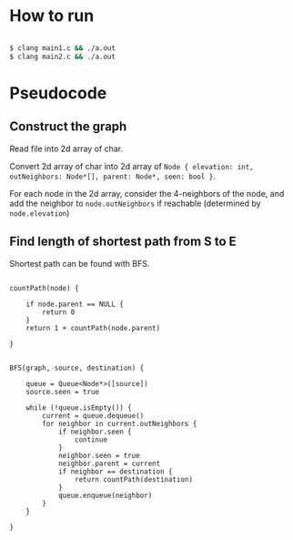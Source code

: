 # How to run

```bash

$ clang main1.c && ./a.out
$ clang main2.c && ./a.out

```

# Pseudocode

## Construct the graph

Read file into 2d array of char.

Convert 2d array of char into 2d array of `Node { elevation: int, outNeighbors: Node*[], parent: Node*, seen: bool }`.

For each node in the 2d array, consider the 4-neighbors of the node, and add the neighbor to `node.outNeighbors` if reachable (determined by `node.elevation`)

## Find length of shortest path from S to E

Shortest path can be found with BFS.

```

countPath(node) {

    if node.parent == NULL {
        return 0
    }
    return 1 + countPath(node.parent)

}


BFS(graph, source, destination) {

    queue = Queue<Node*>([source])
    source.seen = true

    while (!queue.isEmpty()) {
        current = queue.dequeue()
        for neighbor in current.outNeighbors {
            if neighbor.seen {
                continue
            }
            neighbor.seen = true
            neighbor.parent = current
            if neighbor == destination {
                return countPath(destination)
            }
            queue.enqueue(neighbor)
        }
    }

}
```
